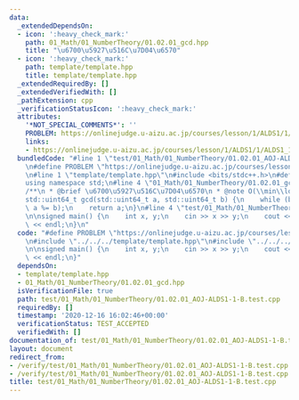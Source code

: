 ```yaml
---
data:
  _extendedDependsOn:
  - icon: ':heavy_check_mark:'
    path: 01_Math/01_NumberTheory/01.02.01_gcd.hpp
    title: "\u6700\u5927\u516C\u7D04\u6570"
  - icon: ':heavy_check_mark:'
    path: template/template.hpp
    title: template/template.hpp
  _extendedRequiredBy: []
  _extendedVerifiedWith: []
  _pathExtension: cpp
  _verificationStatusIcon: ':heavy_check_mark:'
  attributes:
    '*NOT_SPECIAL_COMMENTS*': ''
    PROBLEM: https://onlinejudge.u-aizu.ac.jp/courses/lesson/1/ALDS1/1/ALDS1_1_B
    links:
    - https://onlinejudge.u-aizu.ac.jp/courses/lesson/1/ALDS1/1/ALDS1_1_B
  bundledCode: "#line 1 \"test/01_Math/01_NumberTheory/01.02.01_AOJ-ALDS1-1-B.test.cpp\"\
    \n#define PROBLEM \"https://onlinejudge.u-aizu.ac.jp/courses/lesson/1/ALDS1/1/ALDS1_1_B\"\
    \n#line 1 \"template/template.hpp\"\n#include <bits/stdc++.h>\n#define int int64_t\n\
    using namespace std;\n#line 4 \"01_Math/01_NumberTheory/01.02.01_gcd.hpp\"\n\n\
    /**\n * @brief \u6700\u5927\u516C\u7D04\u6570\n * @note O(\\min\\log(a,b))\n */\n\
    std::uint64_t gcd(std::uint64_t a, std::uint64_t b) {\n    while (b) std::swap(b,\
    \ a %= b);\n    return a;\n}\n#line 4 \"test/01_Math/01_NumberTheory/01.02.01_AOJ-ALDS1-1-B.test.cpp\"\
    \n\nsigned main() {\n    int x, y;\n    cin >> x >> y;\n    cout << gcd(x, y)\
    \ << endl;\n}\n"
  code: "#define PROBLEM \"https://onlinejudge.u-aizu.ac.jp/courses/lesson/1/ALDS1/1/ALDS1_1_B\"\
    \n#include \"../../../template/template.hpp\"\n#include \"../../../01_Math/01_NumberTheory/01.02.01_gcd.hpp\"\
    \n\nsigned main() {\n    int x, y;\n    cin >> x >> y;\n    cout << gcd(x, y)\
    \ << endl;\n}"
  dependsOn:
  - template/template.hpp
  - 01_Math/01_NumberTheory/01.02.01_gcd.hpp
  isVerificationFile: true
  path: test/01_Math/01_NumberTheory/01.02.01_AOJ-ALDS1-1-B.test.cpp
  requiredBy: []
  timestamp: '2020-12-16 16:02:46+00:00'
  verificationStatus: TEST_ACCEPTED
  verifiedWith: []
documentation_of: test/01_Math/01_NumberTheory/01.02.01_AOJ-ALDS1-1-B.test.cpp
layout: document
redirect_from:
- /verify/test/01_Math/01_NumberTheory/01.02.01_AOJ-ALDS1-1-B.test.cpp
- /verify/test/01_Math/01_NumberTheory/01.02.01_AOJ-ALDS1-1-B.test.cpp.html
title: test/01_Math/01_NumberTheory/01.02.01_AOJ-ALDS1-1-B.test.cpp
---
```

